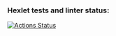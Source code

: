 ### Hexlet tests and linter status:
[![Actions Status](https://github.com/usernaimandrey/layout-designer-project-lvl1/workflows/hexlet-check/badge.svg)](https://github.com/usernaimandrey/layout-designer-project-lvl1/actions)